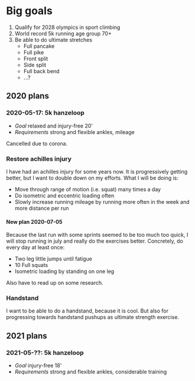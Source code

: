 # Big goals

1. Qualify for 2028 olympics in sport climbing
2. World record 5k running age group 70+
3. Be able to do ultimate stretches
	+ Full pancake
	+ Full pike
	+ Front split
	+ Side split
	+ Full back bend
	+ ...?

## 2020 plans

### 2020-05-17: 5k hanzeloop
+ *Goal* relaxed and injury-free 20'
+ *Requirements* strong and flexible ankles, mileage

Cancelled due to corona.

### Restore achilles injury

I have had an achilles injury for some years now. It is progressively
getting better, but I want to double down on my efforts. What I will
be doing is:
+ Move through range of motion (i.e. squat) many times a day
+ Do isometric and eccentric loading often
+ Slowly increase running mileage by running more often in the week
	and more distance per run

#### New plan 2020-07-05

Because the last run with some sprints seemed to be too much too quick,
I will stop running in july and really do the exercises better.
Concretely, do every day at least once:
+ Two leg little jumps until fatigue
+ 10 Full squats
+ Isometric loading by standing on one leg

Also have to read up on some research.

### Handstand

I want to be able to do a handstand, because it is cool. But also for
progressing towards handstand pushups as ultimate strength exercise.

## 2021 plans

### 2021-05-??: 5k hanzeloop
+ *Goal* injury-free 18'
+ *Requirements* strong and flexible ankles, considerable training

